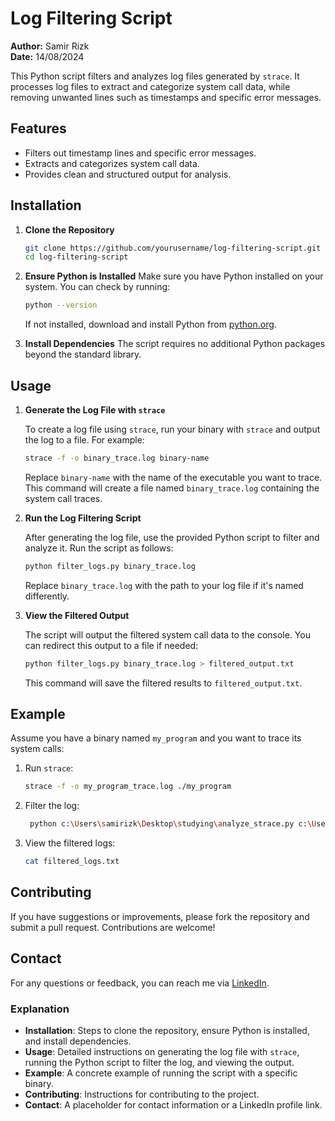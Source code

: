 # Log Filtering Script

**Author:** Samir Rizk  
**Date:** 14/08/2024

This Python script filters and analyzes log files generated by `strace`. It processes log files to extract and categorize system call data, while removing unwanted lines such as timestamps and specific error messages.

## Features

- Filters out timestamp lines and specific error messages.
- Extracts and categorizes system call data.
- Provides clean and structured output for analysis.

## Installation

1. **Clone the Repository**
   ```bash
   git clone https://github.com/yourusername/log-filtering-script.git
   cd log-filtering-script
   ```

2. **Ensure Python is Installed**
   Make sure you have Python installed on your system. You can check by running:
   ```bash
   python --version
   ```
   If not installed, download and install Python from [python.org](https://www.python.org/).

3. **Install Dependencies**
   The script requires no additional Python packages beyond the standard library.

## Usage

1. **Generate the Log File with `strace`**

   To create a log file using `strace`, run your binary with `strace` and output the log to a file. For example:
   ```bash
   strace -f -o binary_trace.log binary-name
   ```
   Replace `binary-name` with the name of the executable you want to trace. This command will create a file named `binary_trace.log` containing the system call traces.

2. **Run the Log Filtering Script**

   After generating the log file, use the provided Python script to filter and analyze it. Run the script as follows:
   ```bash
   python filter_logs.py binary_trace.log
   ```
   Replace `binary_trace.log` with the path to your log file if it's named differently.

3. **View the Filtered Output**

   The script will output the filtered system call data to the console. You can redirect this output to a file if needed:
   ```bash
   python filter_logs.py binary_trace.log > filtered_output.txt
   ```
   This command will save the filtered results to `filtered_output.txt`.

## Example

Assume you have a binary named `my_program` and you want to trace its system calls:

1. Run `strace`:
   ```bash
   strace -f -o my_program_trace.log ./my_program
   ```

2. Filter the log:
   ```bash
    python c:\Users\samirizk\Desktop\studying\analyze_strace.py c:\Users\samirizk\Desktop\binary_trace.log > filtered_logs.log
   ```

3. View the filtered logs:
   ```bash
   cat filtered_logs.txt
   ```


## Contributing

If you have suggestions or improvements, please fork the repository and submit a pull request. Contributions are welcome!

## Contact

For any questions or feedback, you can reach me via [LinkedIn](https://www.linkedin.com/in/samir-rizk-3174b4207/).



### Explanation

- **Installation**: Steps to clone the repository, ensure Python is installed, and install dependencies.
- **Usage**: Detailed instructions on generating the log file with `strace`, running the Python script to filter the log, and viewing the output.
- **Example**: A concrete example of running the script with a specific binary.
- **Contributing**: Instructions for contributing to the project.
- **Contact**: A placeholder for contact information or a LinkedIn profile link.
